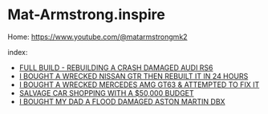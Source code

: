 # Mat-Armstrong.inspire
Home: https://www.youtube.com/@matarmstrongmk2

index:
- [FULL BUILD - REBUILDING A CRASH DAMAGED AUDI RS6](https://youtu.be/9IpeP8DLrI8)
- [I BOUGHT A WRECKED NISSAN GTR THEN REBUILT IT IN 24 HOURS](https://youtu.be/CaZHQYIiTfY)
- [I BOUGHT A WRECKED MERCEDES AMG GT63 & ATTEMPTED TO FIX IT](https://youtu.be/fSDhja-kGJU)
- [SALVAGE CAR SHOPPING WITH A $50,000 BUDGET](https://youtu.be/OTM_fA9-Jzw)
- [I BOUGHT MY DAD A FLOOD DAMAGED ASTON MARTIN DBX](https://youtu.be/Q5BYxD0wvNc)
